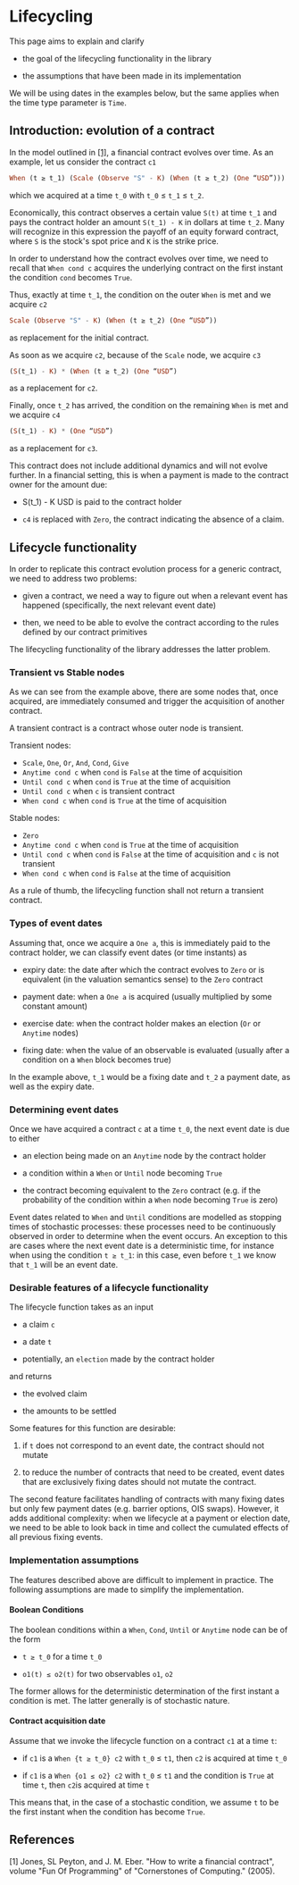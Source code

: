 # Lifecycling

This page aims to explain and clarify

- the goal of the lifecycling functionality in the library

- the assumptions that have been made in its implementation

We will be using dates in the examples below, but the same applies when the time type parameter is `Time`.

## Introduction: evolution of a contract

In the model outlined in [[1]](#1), a financial contract evolves over time. As an example, let us consider the contract `c1`

```Haskell
When (t ≥ t_1) (Scale (Observe "S" - K) (When (t ≥ t_2) (One “USD”)))
```

which we acquired at a time `t_0` with `t_0` ≤ `t_1` ≤ `t_2`.

Economically, this contract observes a certain value `S(t)` at time `t_1` and pays the contract holder an amount `S(t_1) - K` in dollars at time `t_2`. Many will recognize in this expression the payoff of an equity forward contract, where `S` is the stock's spot price and `K` is the strike price.

In order to understand how the contract evolves over time, we need to recall that `When cond c` acquires the underlying contract on the first instant the condition `cond` becomes `True`.

Thus, exactly at time `t_1`, the condition on the outer `When` is met and we acquire `c2`

```Haskell
Scale (Observe "S" - K) (When (t ≥ t_2) (One “USD”))
```

as replacement for the initial contract.

As soon as we acquire `c2`, because of the `Scale` node, we acquire `c3`

```Haskell
(S(t_1) - K) * (When (t ≥ t_2) (One “USD”)
```

as a replacement for `c2`.

Finally, once `t_2` has arrived, the condition on the remaining `When` is met and we acquire `c4`

```Haskell
(S(t_1) - K) * (One “USD”)
```

as a replacement for `c3`.

This contract does not include additional dynamics and will not evolve further. In a financial setting, this is when a payment is made to the contract owner for the amount due:

- S(t_1) - K USD is paid to the contract holder

- `c4` is replaced with `Zero`, the contract indicating the absence of a claim.

## Lifecycle functionality

In order to replicate this contract evolution process for a generic contract, we need to address two problems:

- given a contract, we need a way to figure out when a relevant event has happened (specifically, the next relevant event date)

- then, we need to be able to evolve the contract according to the rules defined by our contract primitives

The lifecycling functionality of the library addresses the latter problem.

### Transient vs Stable nodes

As we can see from the example above, there are some nodes that, once acquired, are immediately consumed and trigger the acquisition of another contract.

A transient contract is a contract whose outer node is transient.

Transient nodes:

- `Scale`, `One`, `Or`, `And`, `Cond`, `Give`
- `Anytime cond c` when `cond` is `False` at the time of acquisition
- `Until cond c` when `cond` is `True` at the time of acquisition
- `Until cond c` when `c` is transient contract
- `When cond c` when `cond` is `True` at the time of acquisition

Stable nodes:

- `Zero`
- `Anytime cond c` when `cond` is `True` at the time of acquisition
- `Until cond c` when `cond` is `False` at the time of acquisition and `c` is not transient
- `When cond c` when `cond` is `False` at the time of acquisition

As a rule of thumb, the lifecycling function shall not return a transient contract.

### Types of event dates

Assuming that, once we acquire a `One a`, this is immediately paid to the contract holder, we can classify event dates (or time instants) as

- expiry date: the date after which the contract evolves to `Zero` or is equivalent (in the valuation semantics sense) to the `Zero` contract

- payment date: when a `One a` is acquired (usually multiplied by some constant amount)

- exercise date: when the contract holder makes an election (`Or` or `Anytime` nodes)

- fixing date: when the value of an observable is evaluated (usually after a condition on a `When` block becomes true)

In the example above, `t_1` would be a fixing date and `t_2` a payment date, as well as the expiry date.

### Determining event dates

Once we have acquired a contract `c` at a time `t_0`, the next event date is due to either

- an election being made on an `Anytime` node by the contract holder

- a condition within a `When` or `Until` node becoming `True`

- the contract becoming equivalent to the `Zero` contract (e.g. if the probability of the condition within a `When` node becoming `True` is zero)

Event dates related to `When` and `Until` conditions are modelled as stopping times of stochastic processes: these processes need to be continuously observed in order to determine when the event occurs. An exception to this are cases where the next event date is a deterministic time, for instance when using the condition `t ≥ t_1`: in this case, even before `t_1` we know that `t_1` will be an event date.

### Desirable features of a lifecycle functionality

The lifecycle function takes as an input

- a claim `c`

- a date `t`

- potentially, an `election` made by the contract holder

and returns

- the evolved claim

- the amounts to be settled

Some features for this function are desirable:

1. if `t` does not correspond to an event date, the contract should not mutate

2. to reduce the number of contracts that need to be created, event dates that are exclusively fixing dates should not mutate the contract.

The second feature facilitates handling of contracts with many fixing dates but only few payment dates (e.g. barrier options, OIS swaps). However, it adds additional complexity: when we lifecycle at a payment or election date, we need to be able to look back in time and collect the cumulated effects of all previous fixing events.

### Implementation assumptions

The features described above are difficult to implement in practice. The following assumptions are made to simplify the implementation.

#### Boolean Conditions

The boolean conditions within a `When`, `Cond`, `Until` or `Anytime` node can be of the form

- `t ≥ t_0` for a time `t_0`

- `o1(t) ≤ o2(t)` for two observables `o1`, `o2`

The former allows for the deterministic determination of the first instant a condition is met. The latter generally is of stochastic nature.

#### Contract acquisition date

Assume that we invoke the lifecycle function on a contract `c1` at a time `t`:

- if `c1` is a `When {t ≥ t_0} c2` with `t_0` ≤ `t1`, then `c2` is acquired at time `t_0`

- if `c1` is a `When {o1 ≤ o2} c2` with `t_0` ≤ `t1` and the condition is `True` at time `t`, then `c2`is acquired at time `t`

This means that, in the case of a stochastic condition, we assume `t` to be the first instant when the condition has become `True`.

## References

<a id="1">[1]</a>
Jones, SL Peyton, and J. M. Eber.
"How to write a financial contract",
volume "Fun Of Programming" of "Cornerstones of Computing." (2005).
